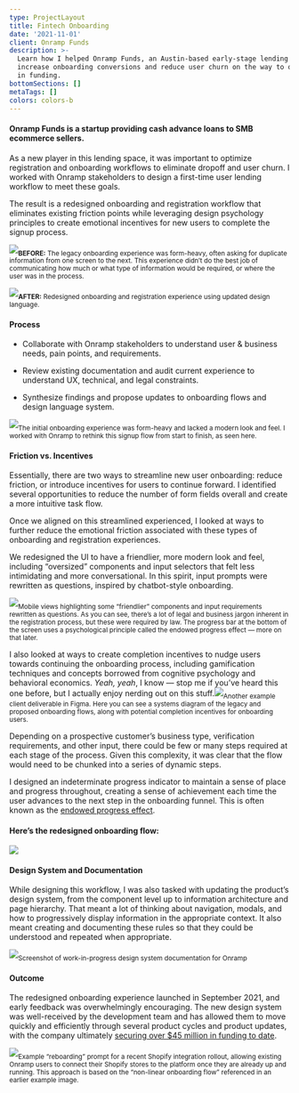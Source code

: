 ```yaml
---
type: ProjectLayout
title: Fintech Onboarding
date: '2021-11-01'
client: Onramp Funds
description: >-
  Learn how I helped Onramp Funds, an Austin-based early-stage lending startup,
  increase onboarding conversions and reduce user churn on the way to over $45M
  in funding.
bottomSections: []
metaTags: []
colors: colors-b
---
```

#### Onramp Funds is a startup providing cash advance loans to SMB ecommerce sellers.

As a new player in this lending space, it was important to optimize registration and onboarding workflows to eliminate dropoff and user churn. I worked with Onramp stakeholders to design a first-time user lending workflow to meet these goals.

The result is a redesigned onboarding and registration workflow that eliminates existing friction points while leveraging design psychology principles to create emotional incentives for new users to complete the signup process.

![](/images/onramp-onboarding-before.png)<sub>**BEFORE:**</sub><sub> The legacy onboarding experience was form-heavy, often asking for duplicate information from one screen to the next. This experience didn’t do the best job of communicating how much or what type of information would be required, or where the user was in the process.</sub>

![](/images/onramp-onboarding-after.png)<sub>**AFTER:**</sub><sub> Redesigned onboarding and registration experience using updated design language.</sub>

#### Process

*   Collaborate with Onramp stakeholders to understand user & business needs, pain points, and requirements.

*   Review existing documentation and audit current experience to understand UX, technical, and legal constraints.

*   Synthesize findings and propose updates to onboarding flows and design language system.

![](/images/onramp-onboarding-figma.png)<sub>The initial onboarding experience was form-heavy and lacked a modern look and feel. I worked with Onramp to rethink this signup flow from start to finish, as seen here.</sub>

#### Friction vs. Incentives

Essentially, there are two ways to streamline new user onboarding: reduce friction, or introduce incentives for users to continue forward. I identified several opportunities to reduce the number of form fields overall and create a more intuitive task flow.

Once we aligned on this streamlined experienced, I looked at ways to further reduce the emotional friction associated with these types of onboarding and registration experiences.

We redesigned the UI to have a friendlier, more modern look and feel, including “oversized” components and input selectors that felt less intimidating and more conversational. In this spirit, input prompts were rewritten as questions, inspired by chatbot-style onboarding.

![](/images/onramp-mobile\(1\).png)<sub>Mobile views highlighting some “friendlier” components and input requirements rewritten as questions. As you can see, there’s a lot of legal and business jargon inherent in the registration process, but these were required by law. The progress bar at the bottom of the screen uses a psychological principle called the endowed progress effect — more on that later.</sub>

I also looked at ways to create completion incentives to nudge users towards continuing the onboarding process, including gamification techniques and concepts borrowed from cognitive psychology and behavioral economics. *Yeah, yeah*, I know — stop me if you’ve heard this one before, but I actually enjoy nerding out on this stuff.![](/images/onramp-deliverable-figma.png)<sub>Another example client deliverable in Figma. Here you can see a systems diagram of the legacy and proposed onboarding flows, along with potential completion incentives for onboarding users.</sub>

Depending on a prospective customer’s business type, verification requirements, and other input, there could be few or many steps required at each stage of the process. Given this complexity, it was clear that the flow would need to be chunked into a series of dynamic steps.

I designed an indeterminate progress indicator to maintain a sense of place and progress throughout, creating a sense of achievement each time the user advances to the next step in the onboarding funnel. This is often known as the [endowed progress effect](https://www.jstor.org/stable/10.1086/500480).

#### Here’s the redesigned onboarding flow:

![](/images/onramp-onboarding-flow-after.gif)

#### Design System and Documentation

While designing this workflow, I was also tasked with updating the product’s design system, from the component level up to information architecture and page hierarchy. That meant a lot of thinking about navigation, modals, and how to progressively display information in the appropriate context. It also meant creating and documenting these rules so that they could be understood and repeated when appropriate.

![](/images/onramp-figma-design-system.png)<sub>Screenshot of work-in-progress design system documentation for Onramp</sub>

#### Outcome

The redesigned onboarding experience launched in September 2021, and early feedback was overwhelmingly encouraging. The new design system was well-received by the development team and has allowed them to move quickly and efficiently through several product cycles and product updates, with the company ultimately [securing over $45 million in funding to date](https://www.crunchbase.com/organization/onramp-funds).

![](/images/onramp-shopify-integration-reboarding.png)<sub>Example “reboarding” prompt for a recent Shopify integration rollout, allowing existing Onramp users to connect their Shopify stores to the platform once they are already up and running. This approach is based on the “non-linear onboarding flow” referenced in an earlier example image.</sub>
